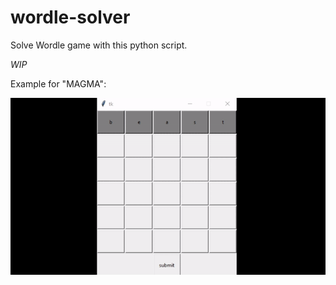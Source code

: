 # wordle-solver
Solve Wordle game with this python script.

*WIP*

Example for "MAGMA":

![alt tag](/readme_images/gif1.gif)